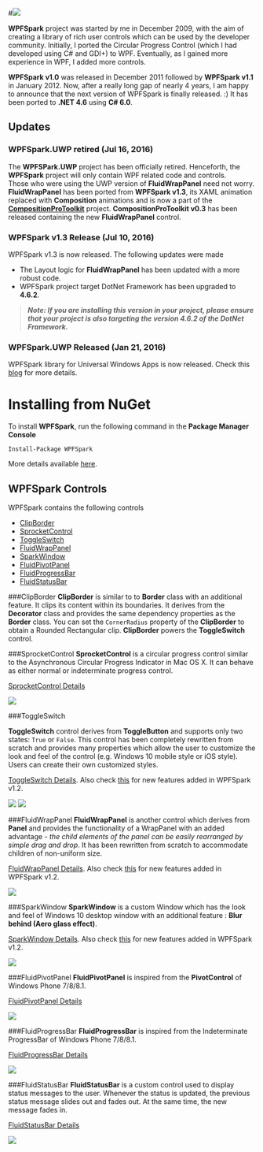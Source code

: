 #<img src="https://cloud.githubusercontent.com/assets/7021835/16716844/ccd12f24-46bc-11e6-9a99-37d69e7c623b.png" />

**WPFSpark** project was started by me in December 2009, with the aim of creating a library of rich user controls which can be used by the developer community. Initially, I ported the Circular Progress Control (which I had developed using C# and GDI+) to WPF. Eventually, as I gained more experience in WPF, I added more controls.

**WPFSpark v1.0** was released in December 2011 followed by **WPFSpark v1.1** in January 2012. Now, after a really long gap of nearly 4 years, I am happy to announce that the next version of WPFSpark is finally released. :) It has been ported to **.NET 4.6** using **C# 6.0**.

## Updates

### WPFSpark.UWP retired (Jul 16, 2016)
The **WPFSPark.UWP** project has been officially retired. Henceforth, the **WPFSpark** project will only contain WPF related code and controls.  
Those who were using the UWP version of **FluidWrapPanel** need not worry. **FluidWrapPanel** has been ported from **WPFSpark  v1.3**, its XAML animation replaced with **Composition** animations and is now a part of the **[CompositionProToolkit](https://github.com/ratishphilip/CompositionProToolkit)** project.
**CompositionProToolkit v0.3** has been released containing the new **FluidWrapPanel** control.

### WPFSpark v1.3 Release (Jul 10, 2016)
WPFSpark v1.3 is now released. The following updates were made
- The Layout logic for **FluidWrapPanel** has been updated with a more robust code.
- WPFSpark project target DotNet Framework has been upgraded to **4.6.2**.

> _**Note: If you are installing this version in your project, please ensure that your project is also targeting the version 4.6.2 of the DotNet Framework.**_

### WPFSpark.UWP Released (Jan 21, 2016)
WPFSpark library for Universal Windows Apps is now released. Check this [blog](https://wpfspark.wordpress.com/2016/01/21/wpfspark-uwp-creating-a-single-nuget-package-containing-x86-x64-and-arm-binaries/) for more details.

# Installing from NuGet

To install **WPFSpark**, run the following command in the **Package Manager Console**

```
Install-Package WPFSpark
```

More details available [here](https://www.nuget.org/packages/WPFSpark/).

## WPFSpark Controls

WPFSpark contains the following controls

- [ClipBorder](#clipborder)
- [SprocketControl](#sprocketcontrol)
- [ToggleSwitch](#toggleswitch)
- [FluidWrapPanel](#fluidwrappanel)
- [SparkWindow](#sparkwindow)
- [FluidPivotPanel](#fluidpivotpanel)
- [FluidProgressBar](#fluidprogressbar)
- [FluidStatusBar](#fluidstatusbar)

###ClipBorder
**ClipBorder** is similar to to **Border** class with an additional feature. It clips its content within its boundaries. It derives from the **Decorator** class and provides the same dependency properties as the **Border** class. You can set the `CornerRadius` property of the **ClipBorder** to obtain a Rounded Rectangular clip. **ClipBorder** powers the **ToggleSwitch** control.

###SprocketControl
**SprocketControl** is a circular progress control similar to the Asynchronous Circular Progress Indicator in Mac OS X. It can behave as either normal or indeterminate progress control.

[SprocketControl Details](http://www.codeproject.com/Articles/203966/WPFSpark-of-n-SprocketControl)

<img src="https://cloud.githubusercontent.com/assets/7021835/12405766/de797bd6-bdfb-11e5-91e1-6389f017d9f4.png" />

###ToggleSwitch

**ToggleSwitch** control derives from **ToggleButton** and supports only two states: `True` or `False`. This control has been completely rewritten from scratch and provides many properties which allow the user to customize the look and feel of the control (e.g. Windows 10 mobile style or iOS style). Users can create their own customized styles.

[ToggleSwitch Details](http://www.codeproject.com/Articles/233583/WPFSpark-of-n-ToggleSwitch). Also check [this](http://www.codeproject.com/Articles/1060961/WPFSpark-v) for new features added in WPFSpark v1.2.

<img src="https://cloud.githubusercontent.com/assets/7021835/12362235/0d5885b4-bb77-11e5-9f4d-b4184adea8f6.png" />

<img src="https://cloud.githubusercontent.com/assets/7021835/12362238/10141a0c-bb77-11e5-9949-5021405e3334.png" />

###FluidWrapPanel
**FluidWrapPanel** is another control which derives from **Panel** and provides the functionality of a WrapPanel with an added advantage - *the child elements of the panel can be easily rearranged by simple drag and drop*. It has been rewritten from scratch to accommodate children of non-uniform size.

[FluidWrapPanel Details](http://www.codeproject.com/Articles/244134/WPFSpark-of-n-FluidWrapPanel). Also check [this](http://www.codeproject.com/Articles/1060961/WPFSpark-v) for new features added in WPFSpark v1.2.

<img src="https://cloud.githubusercontent.com/assets/7021835/12362226/040ef8a8-bb77-11e5-8cef-30f1c3a8d11d.png" />

###SparkWindow
**SparkWindow** is a custom Window which has the look and feel of Windows 10 desktop window with an additional feature : **Blur behind (Aero glass effect)**.

[SparkWindow Details](http://www.codeproject.com/Articles/303688/WPFSpark-of-n-SparkWindow). Also check [this](http://www.codeproject.com/Articles/1060961/WPFSpark-v) for new features added in WPFSpark v1.2.

<img src="https://cloud.githubusercontent.com/assets/7021835/12362259/27ee7082-bb77-11e5-9a35-ea5422d49e75.png" />

###FluidPivotPanel
**FluidPivotPanel** is inspired from the **PivotControl** of Windows Phone 7/8/8.1.

[FluidPivotPanel Details](http://www.codeproject.com/Articles/303690/WPFSpark-of-n-FluidPivotPanel)

<img src="https://cloud.githubusercontent.com/assets/7021835/12362258/27ee4f94-bb77-11e5-96a8-1b019310fd5e.png" />

###FluidProgressBar
**FluidProgressBar** is inspired from the Indeterminate ProgressBar of Windows Phone 7/8/8.1.

[FluidProgressBar Details](http://www.codeproject.com/Articles/303694/WPFSpark-of-n-FluidProgressBar)

<img src="https://cloud.githubusercontent.com/assets/7021835/12362260/27ef7004-bb77-11e5-802f-2f64e4f9dc1d.png" />

###FluidStatusBar
**FluidStatusBar** is a custom control used to display status messages to the user. Whenever the status is updated, the previous status message slides out and fades out. At the same time, the new message fades in.

[FluidStatusBar Details](http://www.codeproject.com/Articles/303697/WPFSpark-of-n-FluidStatusBar)

<img src="https://cloud.githubusercontent.com/assets/7021835/12362257/27ecfc8e-bb77-11e5-8c26-10f0624aa72f.png" />
